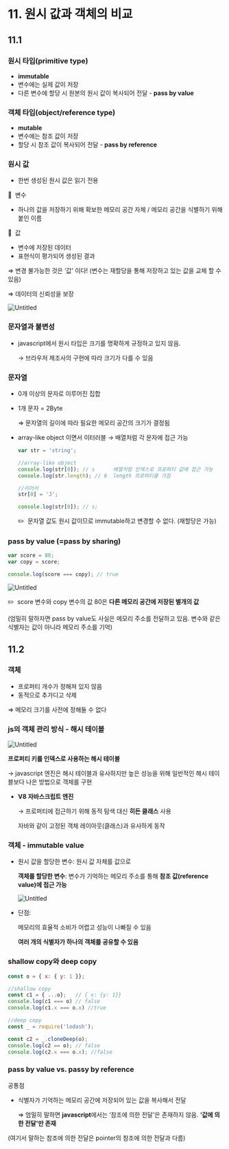 # 11. 원시 값과 객체의 비교

## 11.1

### 원시 타입(primitive type)

- **immutable**
- 변수에는 실제 값이 저장
- 다른 변수에 할당 시 원본의 원시 값이 복사되어 전달 - **pass by value**

### 객체 타입(object/reference type)

- **mutable**
- 변수에는 참조 값이 저장
- 할당 시 참조 값이 복사되어 전달 - **pass by reference**

### 원시 값

- 한번 생성된 원시 값은 읽기 전용

📌  변수

- 하나의 값을 저장하기 위해 확보한 메모리 공간 자체  / 메모리 공간을 식별하기 위해 붙인 이름

📌  값

- 변수에 저장된 데이터
- 표현식이 평가되어 생성된 결과

⇒ 변경 불가능한 것은 ‘값' 이다! (변수는 재할당을 통해 저장하고 있는 값을 교체 할 수 있음)

⇒ 데이터의 신뢰성을 보장

![Untitled](https://s3-us-west-2.amazonaws.com/secure.notion-static.com/5676aff5-5849-4743-951c-8b056c01e8e5/Untitled.png)

### 문자열과 불변성

- javascript에서 원시 타입은 크기를 명확하게 규정하고 있지 않음.
    
    → 브라우저 제조사의 구현에 따라 크기가 다를 수 있음
    

### 문자열

- 0개 이상의 문자로 이루어진 집합
- 1개 문자 = 2Byte
    
    ⇒ 문자열의 길이에 따라 필요한 메모리 공간의 크기가 결정됨
    
- array-like object 이면서 이터러블 → 배열처럼 각 문자에 접근 가능
    
    ```jsx
    var str = 'string';
    
    //array-like object
    console.log(str[0]); // s      배열처럼 인덱스로 프로퍼티 값에 접근 가능
    console.log(str.length); // 6  length 프로퍼티를 가짐
    ```
    
    ```jsx
    //이어서
    str[0] = 'J';
    
    console.log(str[0]); // s;  
    ```
    
    ✏️  문자열 값도 원시 값이므로 immutable하고 변경할 수 없다. (재할당은 가능)
    

### pass by value (=pass by sharing)

```jsx
var score = 80;
var copy = score;

console.log(score === copy); // true
```

![Untitled](https://s3-us-west-2.amazonaws.com/secure.notion-static.com/95f0e93c-0242-4d92-bf16-7982a17ca744/Untitled.png)

✏️  score 변수와 copy 변수의 값 80은 **다른 메모리 공간에 저장된 별개의 값**

(엄밀히 말하자면 pass by value도 사실은 메모리 주소를 전달하고 있음. 변수와 같은 식별자는 값이 아니라 메모리 주소를 기억)

## 11.2

### 객체

- 프로퍼티 개수가 정해져 있지 않음
- 동적으로 추가디고 삭제

⇒ 메모리 크기를 사전에 정해둘 수 없다

### js의 객체 관리 방식 - 해시 테이블

![Untitled](https://s3-us-west-2.amazonaws.com/secure.notion-static.com/0e44c8ea-3291-40c9-9baa-140a9a946b43/Untitled.png)

**프로퍼티 키를 인덱스로 사용하는 해시 테이블**

→ javascript 엔진은 해시 테이블과 유사하지만 높은 성능을 위해 일반적인 해시 테이블보다 나은 방법으로 객체를 구현

- **V8 자바스크립트 엔진**
    
    → 프로퍼티에 접근하기 위해 동적 탐색 대신 **히든 클래스** 사용
    
    자바와 같이 고정된 객체 레이아웃(클래스)과 유사하게 동작
    

### 객체 - immutable value

- 원시 값을 할당한 변수: 원시 값 자체를 값으로
    
    **객체를 할당한 변수**: 변수가 기억하는 메모리 주소를 통해 **참조 값(reference value)에 접근 가능**
    
    ![Untitled](https://s3-us-west-2.amazonaws.com/secure.notion-static.com/44b02fe2-e007-4133-8978-a584fe09b8df/Untitled.png)
    
- 단점:
    
    메모리의 효율적 소비가 어렵고 성능이 나빠질 수 있음
    
    **여러 개의 식별자가 하나의 객체를 공유할 수 있음**
    

### shallow copy와 deep copy

```jsx
const o = { x: { y: 1 }};

//shallow copy
const c1 = { ...o};   // { x: {y: 1}}
console.log(c1 === o) // false
console.log(c1.x === o.x) //true

//deep copy
const _ = require('lodash');

const c2 = _.cloneDeep(o);
console.log(c2 == o); // false
console.log(c2.x === o.x); //false
```

### pass by value vs. passy by reference

공통점

- 식별자가 기억하는 메모리 공간에 저장되어 있는 값을 복사해서 전달
    
    ⇒ 엄밀히 말하면 **javascript**에서는 ‘참조에 의한 전달'은 존재하지 않음. **‘값에 의한 전달'만 존재**
    

(여기서 말하는 참조에 의한 전달은 pointer의 참조에 의한 전달과 다름)
